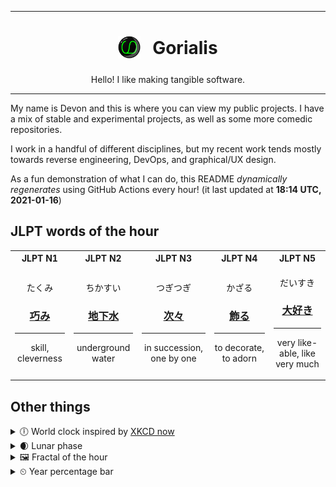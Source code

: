 ***

<h1 align="center">
<sub>
    <img src="readme/resources/avatar.png" height="36">
</sub>
&nbsp;
Gorialis
</h1>
<p align="center">
Hello! I like making tangible software.
</p>

***

My name is Devon and this is where you can view my public projects. I have a mix of stable and experimental projects, as well as some more comedic repositories.

I work in a handful of different disciplines, but my recent work tends mostly towards reverse engineering, DevOps, and graphical/UX design.

As a fun demonstration of what I can do, this README *dynamically regenerates* using GitHub Actions every hour! (it last updated at **18:14 UTC, 2021-01-16**)

<h2>JLPT words of the hour</h2>
<table>
    <tr>
        <th>JLPT N1</th>
        <th>JLPT N2</th>
        <th>JLPT N3</th>
        <th>JLPT N4</th>
        <th>JLPT N5</th>
    </tr>
    <tr>
        <td>
            <p align="center">たくみ</p>
            <h3 align="center"><b><a href="https://jisho.org/search/%E5%B7%A7%E3%81%BF">巧み</a></b></h3>
            <hr>
            <p align="center">skill,<wbr> cleverness</p>
        </td>
        <td>
            <p align="center">ちかすい</p>
            <h3 align="center"><b><a href="https://jisho.org/search/%E5%9C%B0%E4%B8%8B%E6%B0%B4">地下水</a></b></h3>
            <hr>
            <p align="center">underground water</p>
        </td>
        <td>
            <p align="center">つぎつぎ</p>
            <h3 align="center"><b><a href="https://jisho.org/search/%E6%AC%A1%E3%80%85">次々</a></b></h3>
            <hr>
            <p align="center">in succession,<wbr> one by one</p>
        </td>
        <td>
            <p align="center">かざる</p>
            <h3 align="center"><b><a href="https://jisho.org/search/%E9%A3%BE%E3%82%8B">飾る</a></b></h3>
            <hr>
            <p align="center">to decorate,<wbr> to adorn</p>
        </td>
        <td>
            <p align="center">だいすき</p>
            <h3 align="center"><b><a href="https://jisho.org/search/%E5%A4%A7%E5%A5%BD%E3%81%8D">大好き</a></b></h3>
            <hr>
            <p align="center">very like-able,<wbr> like very much</p>
        </td>
    </tr>
</table>

<h2>Other things</h2>
<details>
<summary>🕕  World clock inspired by <a href="https://xkcd.com/now">XKCD now</a></summary>

> <img src="generated/now.png" width="512">

</details>
<details>
<summary>🌒 Lunar phase</summary>

The moon is approximately 14.07% through its phase (Waxing Crescent).

</details>
<details>
<summary>&#x1f5bc; Fractal of the hour</summary>

> <img src="generated/fractal.png" width="512">

</details>
<details>
<summary>&#x23f2; Year percentage bar</summary>
<pre><code>2021 [▁▁▁▁▁▁▁▁▁▁▁▁▁▁▁▁▁▁▁▁] 4.32%</code></pre>
</details>
